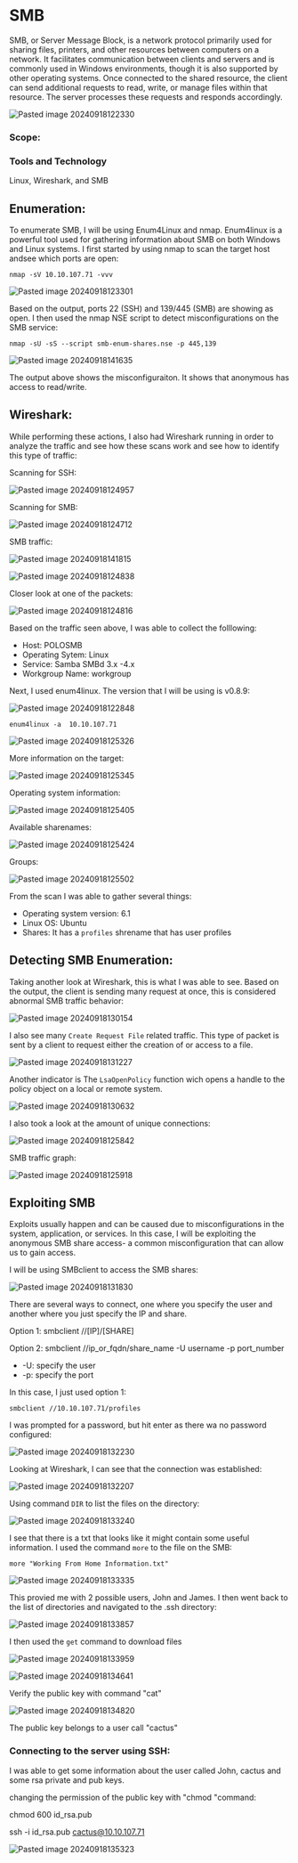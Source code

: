 # SMB

SMB, or Server Message Block, is a network protocol primarily used for sharing files, printers, and other resources between computers on a network. It facilitates communication between clients and servers and is commonly used in Windows environments, though it is also supported by other operating systems. Once connected to the shared resource, the client can send additional requests to read, write, or manage files within that resource. The server processes these requests and responds accordingly.

![Pasted image 20240918122330](https://github.com/user-attachments/assets/4e0401ee-d22c-49ca-ac2e-52c4f06f4b89)

### Scope:


### Tools and Technology
Linux, Wireshark, and SMB

## Enumeration:

To enumerate SMB, I will be using Enum4Linux and nmap. Enum4linux is a powerful tool used for gathering information about SMB on both Windows and Linux systems. I first started by using nmap to scan the target host andsee which ports are open:

```
nmap -sV 10.10.107.71 -vvv
```

![Pasted image 20240918123301](https://github.com/user-attachments/assets/5d83727c-9990-4484-b23c-ec0daa9bd1e3)

Based on the output, ports 22 (SSH) and 139/445 (SMB) are showing as open. I then used the nmap NSE script to detect misconfigurations on the SMB service:

```
nmap -sU -sS --script smb-enum-shares.nse -p 445,139
```

![Pasted image 20240918141635](https://github.com/user-attachments/assets/4ae32adf-7f00-4918-a81d-1b7192317bf5)

The output above shows the misconfiguraiton. It shows that anonymous has access to read/write. 

## Wireshark:

While performing these actions, I also had Wireshark running in order to analyze the traffic and see how these scans work and see how to identify this type of traffic:

Scanning for SSH:

![Pasted image 20240918124957](https://github.com/user-attachments/assets/1c598dc8-d57e-4c49-906a-cc27b18e0fb7)

Scanning for SMB:

![Pasted image 20240918124712](https://github.com/user-attachments/assets/b8bf4ef8-15ba-4580-846b-523712e1e985)

SMB traffic:

![Pasted image 20240918141815](https://github.com/user-attachments/assets/262b3c5b-82be-4950-99f7-b87ec472fc50)

![Pasted image 20240918124838](https://github.com/user-attachments/assets/4ce78237-67b5-44b3-b63d-91cbffdaa3f0)

Closer look at one of the packets:

![Pasted image 20240918124816](https://github.com/user-attachments/assets/8ace7923-82d3-4e29-bdc9-8b275bf2b927)

Based on the traffic seen above, I was able to collect the folllowing:

+ Host: POLOSMB
+ Operating Sytem: Linux
+ Service: Samba SMBd 3.x -4.x
+ Workgroup Name: workgroup

Next, I used enum4linux. The version that I will be using is v0.8.9:

![Pasted image 20240918122848](https://github.com/user-attachments/assets/349b4c5b-f424-404b-be1b-1b6a11ee7b54)

```
enum4linux -a  10.10.107.71
```

![Pasted image 20240918125326](https://github.com/user-attachments/assets/0ceb4001-aeae-44b9-b429-268f0175ec44)

More information on the target:

![Pasted image 20240918125345](https://github.com/user-attachments/assets/c6fbc759-1622-4a5c-811f-c43f4d0938db)

Operating system information:

![Pasted image 20240918125405](https://github.com/user-attachments/assets/a10f7bec-485b-42f8-bf0e-a2acbb87cf05)

Available sharenames:

![Pasted image 20240918125424](https://github.com/user-attachments/assets/d01175f4-b693-4006-bd04-379b03893568)

Groups:

![Pasted image 20240918125502](https://github.com/user-attachments/assets/74a21ab1-5bb3-4596-b668-c4c99452a234)

From the scan I was able to gather several things:

+ Operating system version: 6.1
+ Linux OS: Ubuntu
+ Shares: It has a `profiles` shrename that has user profiles

## Detecting SMB Enumeration:

Taking another look at Wireshark, this is what I was able to see. Based on the output, the client is sending many request at once, this is considered abnormal SMB traffic behavior:

![Pasted image 20240918130154](https://github.com/user-attachments/assets/c9040af2-158f-4fcf-ac4a-b9700637894c)

I also see many `Create Request File` related traffic. This type of packet is sent by a client to request either the creation of or access to a file. 

![Pasted image 20240918131227](https://github.com/user-attachments/assets/d741377b-d810-481e-932f-5bf59595c535)

Another indicator is The `LsaOpenPolicy` function wich opens a handle to the policy object on a local or remote system.

![Pasted image 20240918130632](https://github.com/user-attachments/assets/c2e2b9ed-27d9-4e97-be01-6bf6c87ea09d)

I also took a look at the amount of unique connections:

![Pasted image 20240918125842](https://github.com/user-attachments/assets/6a7aa08b-21e4-4647-945b-52bb7b4453e7)

SMB traffic graph:

![Pasted image 20240918125918](https://github.com/user-attachments/assets/11bdbf44-07de-41e4-a218-605a96a83871)

## Exploiting SMB

Exploits usually happen and can be caused due to misconfigurations in the system, application, or services. In this case, I will be exploiting the anonymous SMB share access- a common misconfiguration that can allow us to gain access.

I will be using SMBclient to access the SMB shares:

![Pasted image 20240918131830](https://github.com/user-attachments/assets/7a5a7496-a5a4-4ee4-a09f-e641ced903e6)

There are several ways to connect, one where you specify the user and another where you just specify the IP and share. 

Option 1: smbclient //[IP]/[SHARE]

Option 2: smbclient //ip_or_fqdn/share_name -U username -p port_number
+ -U: specify the user
+ -p: specify the port

In this case, I just used option 1:

```
smbclient //10.10.107.71/profiles
```

I was prompted for a password, but hit enter as there wa no password configured:

![Pasted image 20240918132230](https://github.com/user-attachments/assets/2f7447e7-fb02-44b8-be47-e2876a3eb098)

Looking at Wireshark, I can see that the connection was established:

![Pasted image 20240918132207](https://github.com/user-attachments/assets/6d1a6709-89a7-4316-85de-ea58ef58f287)

Using command `DIR` to list the files on the directory:

![Pasted image 20240918133240](https://github.com/user-attachments/assets/84ddb6d9-d6e7-4e40-8dda-01552ce61ffd)

I see that there is a txt that looks like it might contain some useful information. I used the command `more` to the file on the SMB:

```
more "Working From Home Information.txt"
```

![Pasted image 20240918133335](https://github.com/user-attachments/assets/3c38dea6-ffab-4556-b283-7ba802035730)

This provied me with 2 possible users, John and James. I then went back to the list of directories and navigated to the .ssh directory:

![Pasted image 20240918133857](https://github.com/user-attachments/assets/8d924766-444e-45a5-a399-ae675497b654)

I then used the `get` command to download files

![Pasted image 20240918133959](https://github.com/user-attachments/assets/2b09d34f-04b8-4b89-88bb-53b8a11f61a5)


![Pasted image 20240918134641](https://github.com/user-attachments/assets/902d71f4-af36-49ba-b5bc-70c5753623d6)

Verify the public key with command "cat"

![Pasted image 20240918134820](https://github.com/user-attachments/assets/f5a0052f-a4c4-4ce5-bca3-0ae955bbbdf2)


The public key belongs to a user call "cactus"

### Connecting to the server using SSH:

I was able to get some information about the user called John, cactus and some rsa private and pub keys. 

changing the permission of the public key with "chmod "command: 

chmod 600 id_rsa.pub

ssh -i id_rsa.pub cactus@10.10.107.71


![Pasted image 20240918135323](https://github.com/user-attachments/assets/009a2270-c983-4735-8a25-2d2027ab974c)

